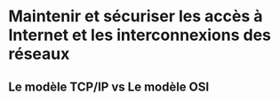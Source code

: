# Maintenir et sécuriser les accès à Internet et les interconnexions des réseaux

## Le modèle TCP/IP vs Le modèle OSI
